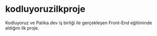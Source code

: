 # kodluyoruzilkproje
  Kodluyoruz ve Patika.dev iş birliği ile gerçekleşen Front-End eğitiminde aldığım ilk proje.
